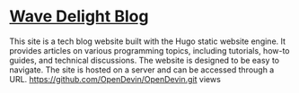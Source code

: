 # [Wave Delight Blog](https://itzdm.github.io/)

This site is a tech blog website built with the Hugo static website engine. It provides articles on various programming topics, including tutorials, how-to guides, and technical discussions. The website is designed to be easy to navigate. The site is hosted on a server and can be accessed through a URL.
https://github.com/OpenDevin/OpenDevin.git
views
